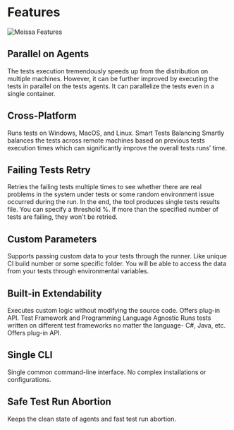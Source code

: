 # Features #

![Meissa Features](https://i.imgur.com/978W5sG.png)
## Parallel on Agents ##
The tests execution tremendously speeds up from the distribution on multiple machines. However, it can be further improved by executing the tests in parallel on the tests agents. It can parallelize the tests even in a single container.
## Cross-Platform ##
Runs tests on Windows, MacOS, and Linux.
Smart Tests Balancing
Smartly balances the tests across remote machines based on previous tests execution times which can significantly improve the overall tests runs’ time.
## Failing Tests Retry ##
Retries the failing tests multiple times to see whether there are real problems in the system under tests or some random environment issue occurred during the run. In the end, the tool produces single tests results file. You can specify a threshold %. If more than the specified number of tests are failing, they won't be retried.
## Custom Parameters ##
Supports passing custom data to your tests through the runner. Like unique CI build number or some specific folder. You will be able to access the data from your tests through environmental variables.
## Built-in Extendability ##
Executes custom logic without modifying the source code. Offers plug-in API.
Test Framework and Programming Language Agnostic
Runs tests written on different test frameworks no matter the language- C#, Java, etc. Offers plug-in API.
## Single CLI ##
Single common command-line interface. No complex installations or configurations.
## Safe Test Run Abortion ##
Keeps the clean state of agents and fast test run abortion.
